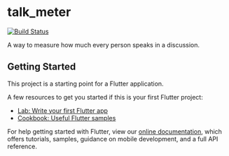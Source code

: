 # talk_meter

[![Build Status](https://travis-ci.org/vpeurala/talk_meter.svg?branch=master)](https://travis-ci.org/vpeurala/talk_meter)

A way to measure how much every person speaks in a discussion.

## Getting Started

This project is a starting point for a Flutter application.

A few resources to get you started if this is your first Flutter project:

- [Lab: Write your first Flutter app](https://flutter.dev/docs/get-started/codelab)
- [Cookbook: Useful Flutter samples](https://flutter.dev/docs/cookbook)

For help getting started with Flutter, view our
[online documentation](https://flutter.dev/docs), which offers tutorials,
samples, guidance on mobile development, and a full API reference.
